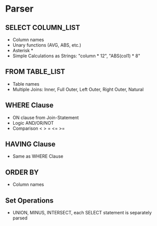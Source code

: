 # Parser

## SELECT COLUMN_LIST

* Column names
* Unary functions (AVG, ABS, etc.)
* Asterisk *
* Simple Calculations as Strings: "column \* 12", "ABS(col1) \* 8"

## FROM TABLE_LIST

* Table names
* Multiple Joins: Inner, Full Outer, Left Outer, Right Outer, Natural

## WHERE Clause

* ON clause from Join-Statement 
* Logic AND/OR/NOT
* Comparison < > = <= >=

## HAVING Clause

* Same as WHERE Clause

## ORDER BY

* Column names

## Set Operations

* UNION, MINUS, INTERSECT, each SELECT statement is separately parsed